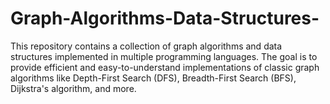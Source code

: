 # Graph-Algorithms-Data-Structures-
This repository contains a collection of graph algorithms and data structures implemented in multiple programming languages. The goal is to provide efficient and easy-to-understand implementations of classic graph algorithms like Depth-First Search (DFS), Breadth-First Search (BFS), Dijkstra's algorithm, and more.
